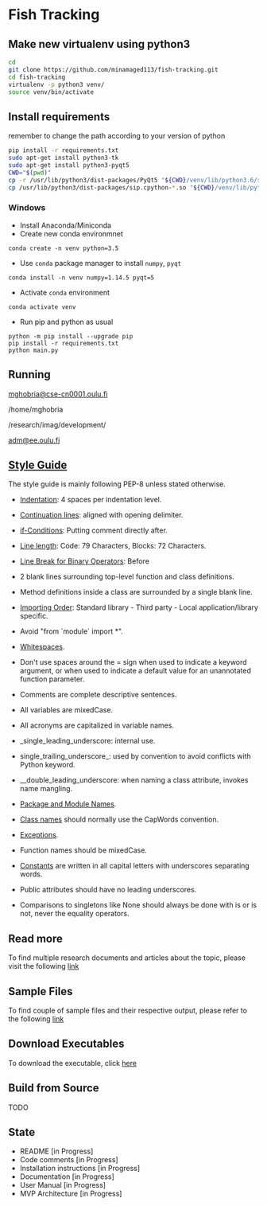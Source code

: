 # Fish Tracking

## Make new virtualenv using python3

```bash
cd
git clone https://github.com/minamaged113/fish-tracking.git
cd fish-tracking
virtualenv -p python3 venv/
source venv/bin/activate
```

## Install requirements

remember to change the path according to your version of python

```bash
pip install -r requirements.txt
sudo apt-get install python3-tk
sudo apt-get install python3-pyqt5
CWD="$(pwd)"
cp -r /usr/lib/python3/dist-packages/PyQt5 "${CWD}/venv/lib/python3.6/site-packages/PyQt5"
cp /usr/lib/python3/dist-packages/sip.cpython-*.so "${CWD}/venv/lib/python3.6/site-packages/"
```

### Windows

- Install Anaconda/Miniconda
- Create new conda environmnet

```BATCH
conda create -n venv python=3.5
```

- Use `conda` package manager to install `numpy`, `pyqt`

```BATCH
conda install -n venv numpy=1.14.5 pyqt=5
```

- Activate `conda` environment

```BATCH
conda activate venv
```

- Run pip and python as usual

```BATCH
python -m pip install --upgrade pip
pip install -r requirements.txt
python main.py
```

## Running

mghobria@cse-cn0001.oulu.fi

/home/mghobria

/research/imag/development/

adm@ee.oulu.fi

## [Style Guide](https://www.python.org/dev/peps/pep-0008/)

The style guide is mainly following PEP-8 unless stated otherwise.

- [Indentation](https://www.python.org/dev/peps/pep-0008/#indentation): 4 spaces per indentation level.

- [Continuation lines](https://www.python.org/dev/peps/pep-0008/#indentation): aligned with opening delimiter.
- [if-Conditions](https://www.python.org/dev/peps/pep-0008/#indentation): Putting comment directly after.
- [Line length](https://www.python.org/dev/peps/pep-0008/#id19): Code: 79 Characters, Blocks: 72 Characters.
- [Line Break for Binary Operators](https://www.python.org/dev/peps/pep-0008/#id20): Before
- 2 blank lines surrounding top-level function and class definitions.
- Method definitions inside a class are surrounded by a single blank line.
- [Importing Order](https://www.python.org/dev/peps/pep-0008/#id23): Standard library - Third party - Local application/library specific.
- Avoid "from ´module´ import *".
- [Whitespaces](https://www.python.org/dev/peps/pep-0008/#id26).
- Don't use spaces around the = sign when used to indicate a keyword argument, or when used to indicate a default value for an unannotated function parameter.
- Comments are complete descriptive sentences.
- All variables are mixedCase.
- All acronyms are capitalized in variable names.
- _single_leading_underscore: internal use.
- single_trailing_underscore_: used by convention to avoid conflicts with Python keyword.
- __double_leading_underscore: when naming a class attribute, invokes name mangling.
- [Package and Module Names](https://www.python.org/dev/peps/pep-0008/#id40).
- [Class names](https://www.python.org/dev/peps/pep-0008/#id41) should normally use the CapWords convention.
- [Exceptions](https://www.python.org/dev/peps/pep-0008/#id43).
- Function names should be mixedCase.
- [Constants](https://www.python.org/dev/peps/pep-0008/#id48) are written in all capital letters with underscores separating words.
- Public attributes should have no leading underscores.
- Comparisons to singletons like None should always be done with is or is not, never the equality operators.

## Read more
To find multiple research documents and articles about the topic, please
visit the following [link](https://drive.google.com/open?id=1KgClGqckIhT0QGq54mdBsHee9TkbQyAR)

## Sample Files
To find couple of sample files and their respective output, please refer
to the following [link](https://drive.google.com/open?id=1m71RbKyDRE8FwU-6GzVxIwKSSiS62A8S)

## Download Executables
To download the executable, click [here](https://drive.google.com/open?id=1OvX94rnJiemxXv8hHyNMWmjA6Ipl_06N)

## Build from Source

TODO

## State

- README [in Progress]
- Code comments [in Progress]
- Installation instructions [in Progress]
- Documentation [in Progress]
- User Manual [in Progress]
- MVP Architecture [in Progress]
